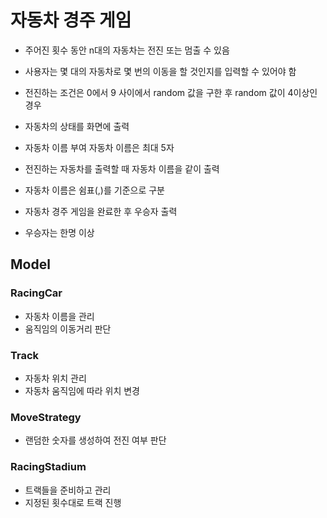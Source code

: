 # 자동차 경주 게임

- 주어진 횟수 동안 n대의 자동차는 전진 또는 멈출 수 있음
- 사용자는 몇 대의 자동차로 몇 번의 이동을 할 것인지를 입력할 수 있어야 함
- 전진하는 조건은 0에서 9 사이에서 random 값을 구한 후 random 값이 4이상인 경우
- 자동차의 상태를 화면에 출력

- 자동차 이름 부여 자동차 이름은 최대 5자
- 전진하는 자동차를 출력할 때 자동차 이름을 같이 출력
- 자동차 이름은 쉼표(,)를 기준으로 구분
- 자동차 경주 게임을 완료한 후 우승자 출력
- 우승자는 한명 이상

## Model

### RacingCar

- 자동차 이름을 관리
- 움직임의 이동거리 판단

### Track

- 자동차 위치 관리
- 자동차 움직임에 따라 위치 변경

### MoveStrategy

- 랜덤한 숫자를 생성하여 전진 여부 판단

### RacingStadium

- 트랙들을 준비하고 관리
- 지정된 횟수대로 트랙 진행
